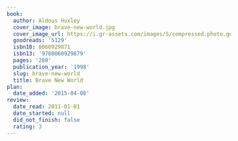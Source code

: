 ```yaml
---
book:
  author: Aldous Huxley
  cover_image: brave-new-world.jpg
  cover_image_url: https://i.gr-assets.com/images/S/compressed.photo.goodreads.com/books/1575509280l/5129._SX98_.jpg
  goodreads: '5129'
  isbn10: 0060929871
  isbn13: '9780060929879'
  pages: '288'
  publication_year: '1998'
  slug: brave-new-world
  title: Brave New World
plan:
  date_added: '2015-04-08'
review:
  date_read: 2011-01-01
  date_started: null
  did_not_finish: false
  rating: 3
---
```

